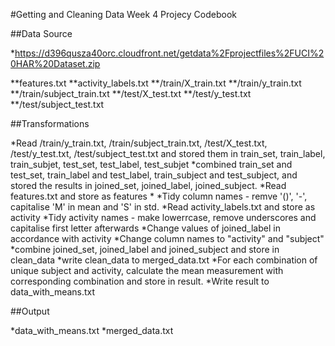 #Getting and Cleaning Data Week 4 Projecy Codebook

##Data Source

*https://d396qusza40orc.cloudfront.net/getdata%2Fprojectfiles%2FUCI%20HAR%20Dataset.zip

**features.txt
**activity_labels.txt
**/train/X_train.txt
**/train/y_train.txt
**/train/subject_train.txt
**/test/X_test.txt
**/test/y_test.txt
**/test/subject_test.txt

##Transformations

*Read /train/y_train.txt, /train/subject_train.txt, /test/X_test.txt, /test/y_test.txt, /test/subject_test.txt and stored them in train_set, train_label, train_subjet, test_set, test_label, test_subjet
*combined train_set and test_set, train_label and test_label, train_subject and test_subject, and stored the results in joined_set, joined_label, joined_subject.
*Read features.txt and store as features
*
*Tidy column names - remve '()', '-', capitalise 'M' in mean and 'S' in std. 
*Read activity_labels.txt and store as activity
*Tidy activity names - make lowerrcase, remove underscores and capitalise first letter afterwards
*Change values of joined_label in accordance with activity
*Change column names to "activity" and "subject"
*combine joined_set, joined_label and joined_subject and store in clean_data
*write clean_data to merged_data.txt
*For each combination of unique subject and activity, calculate the mean measurement with corresponding combination and store in result.
*Write result to data_with_means.txt

##Output

*data_with_means.txt
*merged_data.txt 